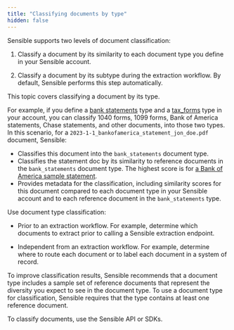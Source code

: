 ```yaml
---
title: "Classifying documents by type"
hidden: false
---
```


Sensible supports two levels of document classification:

1. Classify a document by its similarity to each document type you define in your Sensible account. 

2. Classify a document by its subtype during the extraction workflow. By default, Sensible performs this step automatically.  

This topic covers classifying a document by its type.

For example, if you define a [bank statements](https://github.com/sensible-hq/sensible-configuration-library/tree/main/bank_statements) type and a [tax_forms](https://github.com/sensible-hq/sensible-configuration-library/tree/main/tax_forms) type in your account, you can classify 1040 forms, 1099 forms, Bank of America statements, Chase statements, and other documents, into those two types. In this scenario, for a  `2023-1-1_bankofamerica_statement_jon_doe.pdf` document, Sensible: 

- Classifies this document into the `bank_statements` document type.
- Classifies the statement doc by its similarity to reference documents in the `bank_statements` document type. The highest score is for [a Bank of America sample statement](https://github.com/sensible-hq/sensible-configuration-library/blob/main/bank_statements/bank_of_america/boa_sample.pdf).
- Provides metadata for the classification, including similarity scores for this document compared to each document type in your Sensible account and to each reference document in the `bank_statements` type.

Use document type classification:

- Prior to an extraction workflow. For example, determine which documents to extract prior to calling a Sensible extraction endpoint. 

- Independent from an extraction workflow. For example, determine where to route each document or to label each document in a system of record.

To improve classification results, Sensible recommends that a document type includes a sample set of reference documents that represent the diversity you expect to see in the document type. To use a document type for classification, Sensible requires that the type contains at least one reference document.

To classify documents, use the Sensible API or SDKs.
